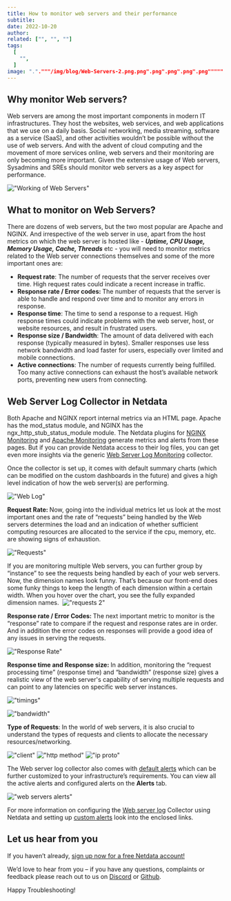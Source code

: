 ```yaml
---
title: How to monitor web servers and their performance
subtitle: 
date: 2022-10-20
author: 
related: ["", "", ""]
tags: 
  [
    "",
  ]
image: "."."""/img/blog/Web-Servers-2.png.png".png".png".png".png"""""
---
```

## Why monitor Web servers?
Web servers are among the most important components in modern IT infrastructures. They host the websites, web services, and web applications that we use on a daily basis. Social networking, media streaming, software as a service (SaaS), and other activities wouldn’t be possible without the use of web servers. And with the advent of cloud computing and the movement of more services online, web servers and their monitoring are only becoming more important. Given the extensive usage of Web servers, Sysadmins and SREs should monitor web servers as a key aspect for performance. 

!["Working of Web Servers"](..//img/wp-archive/uploads/2022/10/Web-Servers-2.png)

## What to monitor on Web Servers?
There are dozens of web servers, but the two most popular are Apache and NGINX. And irrespective of the web server in use, apart from the host metrics on which the web server is hosted like - <b><i>Uptime, CPU Usage, Memory Usage, Cache, Threads</i></b> etc - you will need to monitor metrics related to the Web server connections themselves and some of the more important ones are:
<ul>
 	<li><b>Request rate</b>: The number of requests that the server receives over time. High request rates could indicate a recent increase in traffic.</li>
 	<li><b>Response rate / Error codes: </b>The number of requests that the server is able to handle and respond over time and to monitor any errors in response.</li>
 	<li><b>Response time</b>: The time to send a response to a request. High response times could indicate problems with the web server, host, or website resources, and result in frustrated users.</li>
 	<li><b>Response size / Bandwidth</b>: The amount of data delivered with each response (typically measured in bytes). Smaller responses use less network bandwidth and load faster for users, especially over limited and mobile connections.</li>
 	<li><b>Active connections</b>: The number of requests currently being fulfilled. Too many active connections can exhaust the host’s available network ports, preventing new users from connecting.</li>
</ul>

## Web Server Log Collector in Netdata

Both Apache and NGINX report internal metrics via an HTML page. Apache has the mod_status module, and NGINX has the ngx_http_stub_status_module module. The Netdata plugins for <a href="https://learn.netdata.cloud/docs/agent/collectors/go.d.plugin/modules/nginx">NGINX Monitoring</a> and <a href="https://learn.netdata.cloud/docs/agent/collectors/go.d.plugin/modules/apache">Apache Monitoring</a> generate metrics and alerts from these pages. But if you can provide Netdata access to their log files, you can get even more insights via the generic <a href="https://learn.netdata.cloud/docs/agent/collectors/go.d.plugin/modules/weblog">Web Server Log Monitoring</a> collector.

Once the collector is set up, it comes with default summary charts (which can be modified on the custom dashboards in the future) and gives a high level indication of how the web server(s) are performing.

!["Web Log"](..//img/wp-archive/uploads/2022/10/Web-Servers-3.png)

<b>Request Rate: </b>Now, going into the individual metrics let us look at the most important ones and the rate of “requests” being handled by the Web servers determines the load and an indication of whether sufficient computing resources are allocated to the service if the cpu, memory, etc. are showing signs of exhaustion. 

!["Requests"](..//img/wp-archive/uploads/2022/10/Web-Servers-4.png)

If you are monitoring multiple Web servers, you can further group by “instance” to see the requests being handled by each of your web servers. Now, the dimension names look funny. That’s because our front-end does some funky things to keep the length of each dimension within a certain width. When you hover over the chart, you see the fully expanded dimension names. 
!["requests 2"](..//img/wp-archive/uploads/2022/10/Web-Servers-5.png)

<b>Response rate / Error Codes: </b>The next important metric to monitor is the “response” rate to compare if the request and response rates are in order. And in addition the error codes on responses will provide a good idea of any issues in serving the requests.

!["Response Rate"](..//img/wp-archive/uploads/2022/10/Web-Servers-6.png)

<b>Response time and Response size: </b>In addition, monitoring the “request processing time” (response time) and “bandwidth” (response size) gives a realistic view of the web server's capability of serving multiple requests and can point to any latencies on specific web server instances.

!["timings"](..//img/wp-archive/uploads/2022/10/Web-Servers-7.png)

!["bandwidth"](..//img/wp-archive/uploads/2022/10/Web-Servers-8.png)

<b>Type of Requests</b>: In the world of web servers, it is also crucial to understand the types of requests and clients to allocate the necessary resources/networking.

!["client"](..//img/wp-archive/uploads/2022/10/Web-Servers-9.png)
!["http method"](..//img/wp-archive/uploads/2022/10/monitor-web-servers-1b.png)
!["ip proto"](..//img/wp-archive/uploads/2022/10/Web-Servers-10.png)

The Web server log collector also comes with <a href="https://github.com/netdata/netdata/blob/master/health/health.d/web_log.conf">default alerts</a> which can be further customized to your infrastructure’s requirements. You can view all the active alerts and configured alerts on the <strong>Alerts</strong> tab.

!["web servers alerts"](..//img/wp-archive/uploads/2022/10/Web-Servers-11.png)

For more information on configuring the <a href="https://learn.netdata.cloud/docs/agent/collectors/go.d.plugin/modules/weblog">Web server log</a> Collector using Netdata and setting up <a href="https://learn.netdata.cloud/docs/monitor/configure-alarms">custom alerts</a> look into the enclosed links.

## Let us hear from you

If you haven’t already, <a href="https://app.netdata.cloud/">sign up now for a free Netdata account!</a>

We’d love to hear from you – if you have any questions, complaints or feedback please reach out to us on <a href="https://discord.com/invite/mPZ6WZKKG2">Discord</a> or <a href="https://github.com/netdata/netdata/">Github</a>.

Happy Troubleshooting!
